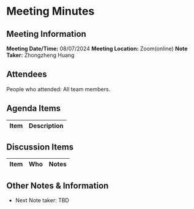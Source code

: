 # Meeting Minutes
## Meeting Information
**Meeting Date/Time:** 08/07/2024
**Meeting Location:** Zoom(online)
**Note Taker:**  Zhongzheng Huang

## Attendees
People who attended: All team members.

## Agenda Items

Item | Description
---- | ----



## Discussion Items
Item | Who | Notes 
---- | ---- | ---- 



## Other Notes & Information
- Next Note taker: TBD
